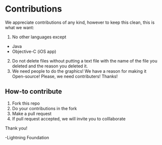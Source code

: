 # Contributions

We appreciate contributions of any kind, however to keep this clean, this is what we want:

1. No other languages except
  - Java 
  - Objective-C (iOS app)
2. Do not delete files without putting a text file with the name of the file you deleted and the reason you deleted it.
3. We need people to do the graphics! We have a reason for making it Open-source! Please, we need contributers! Thanks!

## How-to contribute
1. Fork this repo
2. Do your contributions in the fork
3. Make a pull request
4. If pull request accepted, we will invite you to colllaborate

Thank you!

-Lightning Foundation
